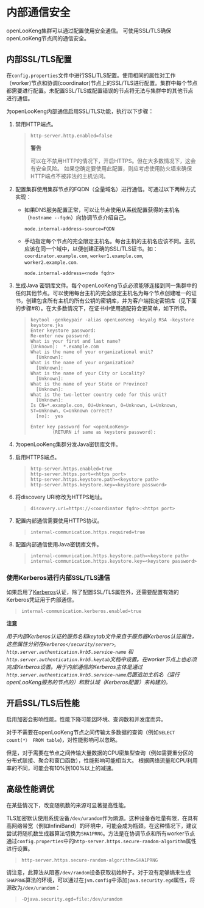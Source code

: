 
内部通信安全
=============================

openLooKeng集群可以通过配置使用安全通信。  可使用SSL/TLS确保openLooKeng节点间的通信安全。

内部SSL/TLS配置
------------------------------

在`config.properties`文件中进行SSL/TLS配置。使用相同的属性对工作（worker)节点和协调(coordinator)节点上的SSL/TLS进行配置。集群中每个节点都需要进行配置。未配置SSL/TLS或配置错误的节点将无法与集群中的其他节点进行通信。


为openLooKeng内部通信启用SSL/TLS功能，执行以下步骤：

1.  禁用HTTP端点。

    > ``` properties
    > http-server.http.enabled=false
    > ```
    > 
    > 
    > **警告**
    > 
    > 可以在不禁用HTTP的情况下，开启HTTPS。但在大多数情况下，这会有安全风险。
    > 如果您确定要使用此配置，则应考虑使用防火墙来确保HTTP端点不被非法的主机访问。
    > 
    
2.  配置集群使用集群节点的FQDN（全量域名）进行通信。可通过以下两种方式实现：
    
    -   如果DNS服务配置正常，可以让节点使用从系统配置获得的主机名（`hostname --fqdn`）向协调节点介绍自己。
    
        ``` properties
        node.internal-address-source=FQDN
        ```
    
    -   手动指定每个节点的完全限定主机名。每台主机的主机名应该不同。主机应该在同一个域中，以便创建正确的SSL/TLS证书。如：`coordinator.example.com`, `worker1.example.com`, `worker2.example.com`.
        
        ``` properties
        node.internal-address=<node fqdn>
        ```
    
3.  生成Java 密钥库文件。每个openLooKeng节点必须能够连接到同一集群中的任何其他节点。可以使用每台主机的完全限定主机名为每个节点创建唯一的证书，创建包含所有主机的所有公钥的密钥库，并为客户端指定密钥库（见下面的步骤\#8）。在大多数情况下，在证书中使用通配符会更简单，如下所示。
    
    > ``` shell
    > keytool -genkeypair -alias openLooKeng -keyalg RSA -keystore keystore.jks
    > Enter keystore password:
    > Re-enter new password:
    > What is your first and last name?
    > [Unknown]:  *.example.com
    > What is the name of your organizational unit?
    >   [Unknown]:
    > What is the name of your organization?
    >   [Unknown]:
    > What is the name of your City or Locality?
    >   [Unknown]:
    > What is the name of your State or Province?
    >   [Unknown]:
    > What is the two-letter country code for this unit?
    >   [Unknown]:
    > Is CN=*.example.com, OU=Unknown, O=Unknown, L=Unknown, ST=Unknown, C=Unknown correct?
    >   [no]:  yes
    >
    > Enter key password for <openLooKeng>
    >         (RETURN if same as keystore password):
    > ```
	
4.  为openLooKeng集群分发Java密钥库文件。

5.  启用HTTPS端点。

    > ``` properties
    > http-server.https.enabled=true
    > http-server.https.port=<https port>
    > http-server.https.keystore.path=<keystore path>
    > http-server.https.keystore.key=<keystore password>
    > ```

6.  将discovery URI修改为HTTPS地址。

    > ``` properties
    > discovery.uri=https://<coordinator fqdn>:<https port>
    > ```

7.  配置内部通信需要使用HTTPS协议。

    > ``` properties
    > internal-communication.https.required=true
    > ```

8.  配置内部通信使用Java密钥库文件。

    > ``` properties
    > internal-communication.https.keystore.path=<keystore path>
    > internal-communication.https.keystore.key=<keystore password>
    > ```

### 使用Kerberos进行内部SSL/TLS通信

如果启用了[Kerberos](server.html)认证，除了配置SSL/TLS属性外，还需要配置有效的Kerberos凭证用于内部通信。

> ``` properties
> internal-communication.kerberos.enabled=true
> ```


**注意**

*用于内部Kerberos认证的服务名和keytab文件来自于服务器Kerberos认证属性，这些属性分别在`Kerberos</security/server>`, `http.server.authentication.krb5.service-name` 和 `http.server.authentication.krb5.keytab`文档中设置。在worker节点上也必须完成Kerberos设置。用于内部通信的Kerberos主体是通过`http.server.authentication.krb5.service-name`后面追加主机名（运行openLooKeng服务的节点的）和默认域（Kerberos配置）来构建的。*


开启SSL/TLS后性能
--------------------------------

启用加密会影响性能。性能下降可能因环境、查询数和并发度而异。

对于不需要在openLooKeng节点之间传输太多数据的查询（例如`SELECT count(*） FROM table`)，对性能影响可以忽略。

但是，对于需要在节点之间传输大量数据的CPU密集型查询（例如需要重分区的分布式联接、聚合和窗口函数），性能影响可能相当大。
根据网络流量和CPU利用率的不同，可能会有10%到100%以上的减速。

高级性能调优
---------------------------

在某些情况下，改变随机数的来源可显著提高性能。

TLS加密默认使用系统设备`/dev/urandom`作为熵源。这种设备吞吐量有限，在具有高网络带宽（例如InfiniBand）的环境中，可能会成为瓶颈。在这种情况下，建议尝试将随机数生成器算法切换为`SHA1PRNG`。方法是在协调节点和所有worker节点通过`config.properties`中的`http-server.https.secure-random-algorithm`属性进行设置。

> ``` properties
> http-server.https.secure-random-algorithm=SHA1PRNG
> ```

请注意，此算法从阻塞`/dev/random`设备获取初始种子。对于没有足够熵来生成`SHAPRNG`算法的环境，可以通过在`jvm.config`中添加`java.security.egd`属性，将源改为`/dev/urandom`：

> ``` properties
> -Djava.security.egd=file:/dev/urandom
> ```
